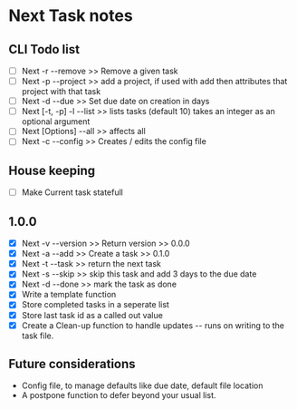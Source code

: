 # Next Task notes

## CLI Todo list

- [ ] Next -r --remove >> Remove a given task 
- [ ] Next -p --project >> add a project, if used with add then attributes that project with that task
- [ ] Next -d --due >> Set due date on creation in days
- [ ] Next [-t, -p] -l --list >> lists tasks (default 10) takes an integer as an optional argument
- [ ] Next [Options] --all >> affects all
- [ ] Next -c --config >> Creates / edits the config file

## House keeping

- [ ] Make Current task statefull

## 1.0.0

- [x] Next -v --version >> Return version >> 0.0.0
- [x] Next -a --add >> Create a task >> 0.1.0
- [x] Next -t --task >> return the next task
- [x] Next -s --skip >> skip this task and add 3 days to the due date
- [x] Next -d --done >> mark the task as done
- [x] Write a template function
- [x] Store completed tasks in a seperate list
- [x] Store last task id as a called out value
- [x] Create a Clean-up function to handle updates -- runs on writing to the task file.

## Future considerations

- Config file, to manage defaults like due date, default file location
- A postpone function to defer beyond your usual list.